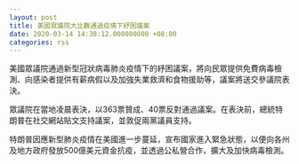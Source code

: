 ```yaml
---
layout: post
title: 美國眾議院大比數通過疫情下紓困議案
date: 2020-03-14 14:38:12.000000000 +08:00
categories: rss
---
```


美國眾議院通過新型冠狀病毒肺炎疫情下的紓困議案，將向民眾提供免費病毒檢測、向感染者提供有薪病假以及加強失業救濟和食物援助等，議案將送交參議院表決。

眾議院在當地凌晨表決，以363票贊成、40票反對通過議案。在表決前，總統特朗普在社交網站貼文支持議案，並敦促兩黨議員支持。

特朗普因應新型肺炎疫情在美國進一步蔓延，宣布國家進入緊急狀態，以便向各州及地方政府發放500億美元資金抗疫，並透過公私營合作，擴大及加快病毒檢測。
